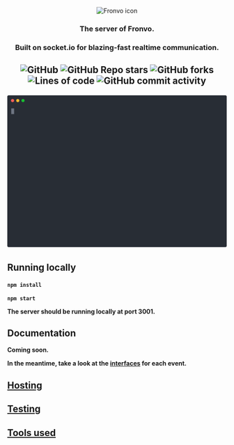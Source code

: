 <p align='center'><img src='https://i.ibb.co/88C4JbF/fronvo-logo.png' alt='Fronvo icon'></p>
<h3 align='center'>The server of Fronvo.</h3>
<h3 align='center'>Built on socket.io for blazing-fast realtime communication.</h3>
<h2 align='center'>

![GitHub](https://img.shields.io/github/license/fronvo/fronvo?style=for-the-badge) ![GitHub Repo stars](https://img.shields.io/github/stars/fronvo/fronvo?style=for-the-badge) ![GitHub forks](https://img.shields.io/github/forks/fronvo/fronvo?style=for-the-badge) ![Lines of code](https://img.shields.io/tokei/lines/github/fronvo/fronvo?style=for-the-badge) ![GitHub commit activity](https://img.shields.io/github/commit-activity/m/fronvo/fronvo?style=for-the-badge)

<img src='https://raw.githubusercontent.com/Fronvo/fronvo/master/assets/svgs/demo-run-local.svg' alt='Fronvo demo run'>
  
</h2>

## Running locally

**```npm install```**

**```npm start```**

**The server should be running locally at port 3001.**

## Documentation
**Coming soon.**

**In the meantime, take a look at the [interfaces](https://github.com/Fronvo/fronvo/tree/master/src/interfaces) for each event.**


## [Hosting](https://github.com/Fronvo/fronvo/blob/master/HOSTING.md)
## [Testing](https://github.com/Fronvo/fronvo/blob/master/TESTING.md)
## [Tools used](https://github.com/Fronvo/fronvo/blob/master/TOOLS.md)
